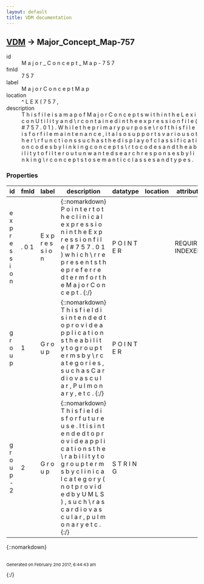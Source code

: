 ```yaml
---
layout: default
title: VDM documentation
---
```


## [VDM](TableOfContent.md) &#8594; Major_Concept_Map-757 

<dl>
<dt>id</dt><dd> M a j o r _ C o n c e p t _ M a p - 7 5 7 </dd>
<dt>fmId</dt><dd> 7 5 7 </dd>
<dt>label</dt><dd> M a j o r   C o n c e p t   M a p </dd>
<dt>location</dt><dd> ^ L E X ( 7 5 7 , </dd>
<dt>description</dt><dd>  T h i s   f i l e   i s   a   m a p   o f   M a j o r   C o n c e p t s   w i t h i n   t h e   L e x i c o n   U t i l i t y   a n d \ r c o n t a i n e d   i n   t h e   e x p r e s s i o n   f i l e   ( # 7 5 7 . 0 1 ) .     W h i l e   t h e   p r i m a r y   p u r p o s e   \ r o f   t h i s   f i l e   i s   f o r   f i l e   m a i n t e n a n c e ,   i t   a l s o   s u p p o r t s   v a r i o u s   o t h e r   \ r f u n c t i o n s   s u c h   a s   t h e   d i s p l a y   o f   c l a s s i f i c a t i o n   c o d e s   b y   l i n k i n g   c o n c e p t s \ r t o   c o d e s   a n d   t h e   a b i l i t y   t o   f i l t e r   o u t   u n w a n t e d   s e a r c h   r e s p o n s e s   b y   l i n k i n g \ r c o n c e p t s   t o   s e m a n t i c   c l a s s e s   a n d   t y p e s .  </dd>
</dl>

### Properties

| id | fmId | label | description | datatype | location | attributes | range | 
| --- | --- | --- | --- | --- | --- | --- | --- | 
|  e x p r e s s i o n  |  . 0 1  |  E x p r e s s i o n  | {::nomarkdown}  P o i n t e r   t o   t h e   c l i n i c a l   e x p r e s s i o n   i n   t h e   E x p r e s s i o n   f i l e   ( # 7 5 7 . 0 1 )   w h i c h   \ r r e p r e s e n t s   t h e   p r e f e r r e d   t e r m   f o r   t h e   M a j o r   C o n c e p t .  {:/} |  P O I N T E R  |  | REQUIRED, INDEXED | [Expressions-757_01](Expressions-757_01.md) | 
|  g r o u p  |  1  |  G r o u p  | {::nomarkdown}  T h i s   f i e l d   i s   i n t e n d e d   t o   p r o v i d e   a p p l i c a t i o n s   t h e   a b i l i t y   t o   g r o u p   t e r m s   b y \ r c a t e g o r i e s ,   s u c h   a s   C a r d i o v a s c u l a r ,   P u l m o n a r y ,   e t c .  {:/} |  P O I N T E R  |  |  | [Expressions-757_01](Expressions-757_01.md) | 
|  g r o u p - 2  |  2  |  G r o u p  | {::nomarkdown}  T h i s   f i e l d   i s   f o r   f u t u r e   u s e .     I t   i s   i n t e n d e d   t o   p r o v i d e   a p p l i c a t i o n s   t h e \ r a b i l i t y   t o   g r o u p   t e r m s   b y   c l i n i c a l   c a t e g o r y   ( n o t   p r o v i d e d   b y   U M L S ) ,   s u c h \ r a s   c a r d i o v a s c u l a r ,   p u l m o n a r y   e t c .  {:/} |  S T R I N G  |  |  |  | 

{::nomarkdown} <br/><br/><p style="font-size: 11px">Generated on February 2nd 2017, 6:44:43 am</p>{:/}